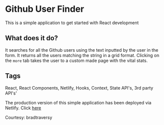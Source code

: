 # Github User Finder

This is a simple application to get started with React development

## What does it do?

It searches for all the Github users using the text inputted by the user in the form. It returns all the users matching the string in a grid format. Clicking on the `more` tab takes the user to a custom made page with the vital stats.

## Tags

React, React Components, Netlify, Hooks, Context, State API's, 3rd party API's'

The production version of this simple application has been deployed via Netlify. Click [here](https://rrg-github-finder.netlify.app/)

Courtesy: bradtraversy
